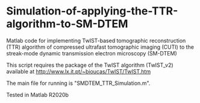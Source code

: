 # Simulation-of-applying-the-TTR-algorithm-to-SM-DTEM
Matlab code for implementing TwIST-based tomographic reconstruction (TTR) algorithm of compressed ultrafast tomographic imaging (CUTI) to the streak-mode dynamic transmission electron microscopy (SM-DTEM)

This script requires the package of the TwIST algorithm (TwIST_v2) available at 
http://www.lx.it.pt/~bioucas/TwIST/TwIST.htm

The main file for running is "SMDTEM_TTR_Simulation.m".

Tested in Matlab R2020b
